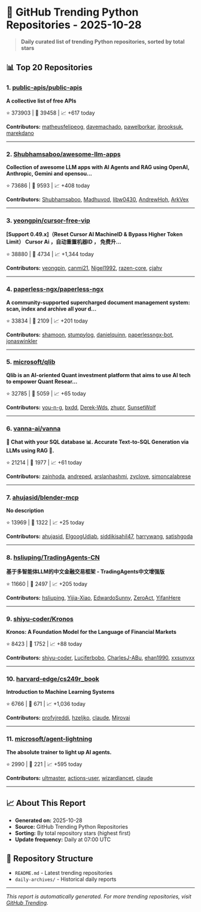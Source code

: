 # 🐍 GitHub Trending Python Repositories - 2025-10-28

> **Daily curated list of trending Python repositories, sorted by total stars**

## 📊 Top 20 Repositories

### 1. [public-apis/public-apis](https://github.com/public-apis/public-apis)

**A collective list of free APIs**

⭐ 373903 | 🍴 39458 | 📈 +617 today

**Contributors:** [matheusfelipeog](https://github.com/matheusfelipeog), [davemachado](https://github.com/davemachado), [pawelborkar](https://github.com/pawelborkar), [jbrooksuk](https://github.com/jbrooksuk), [marekdano](https://github.com/marekdano)

---

### 2. [Shubhamsaboo/awesome-llm-apps](https://github.com/Shubhamsaboo/awesome-llm-apps)

**Collection of awesome LLM apps with AI Agents and RAG using OpenAI, Anthropic, Gemini and opensou...**

⭐ 73686 | 🍴 9593 | 📈 +408 today

**Contributors:** [Shubhamsaboo](https://github.com/Shubhamsaboo), [Madhuvod](https://github.com/Madhuvod), [libw0430](https://github.com/libw0430), [AndrewHoh](https://github.com/AndrewHoh), [ArkVex](https://github.com/ArkVex)

---

### 3. [yeongpin/cursor-free-vip](https://github.com/yeongpin/cursor-free-vip)

**[Support 0.49.x]（Reset Cursor AI MachineID & Bypass Higher Token Limit） Cursor Ai ，自动重置机器ID ， 免费升...**

⭐ 38880 | 🍴 4734 | 📈 +1,344 today

**Contributors:** [yeongpin](https://github.com/yeongpin), [canmi21](https://github.com/canmi21), [Nigel1992](https://github.com/Nigel1992), [razen-core](https://github.com/razen-core), [cjahv](https://github.com/cjahv)

---

### 4. [paperless-ngx/paperless-ngx](https://github.com/paperless-ngx/paperless-ngx)

**A community-supported supercharged document management system: scan, index and archive all your d...**

⭐ 33834 | 🍴 2109 | 📈 +201 today

**Contributors:** [shamoon](https://github.com/shamoon), [stumpylog](https://github.com/stumpylog), [danielquinn](https://github.com/danielquinn), [paperlessngx-bot](https://github.com/paperlessngx-bot), [jonaswinkler](https://github.com/jonaswinkler)

---

### 5. [microsoft/qlib](https://github.com/microsoft/qlib)

**Qlib is an AI-oriented Quant investment platform that aims to use AI tech to empower Quant Resear...**

⭐ 32785 | 🍴 5059 | 📈 +65 today

**Contributors:** [you-n-g](https://github.com/you-n-g), [bxdd](https://github.com/bxdd), [Derek-Wds](https://github.com/Derek-Wds), [zhupr](https://github.com/zhupr), [SunsetWolf](https://github.com/SunsetWolf)

---

### 6. [vanna-ai/vanna](https://github.com/vanna-ai/vanna)

**🤖 Chat with your SQL database 📊. Accurate Text-to-SQL Generation via LLMs using RAG 🔄.**

⭐ 21214 | 🍴 1977 | 📈 +61 today

**Contributors:** [zainhoda](https://github.com/zainhoda), [andreped](https://github.com/andreped), [arslanhashmi](https://github.com/arslanhashmi), [zyclove](https://github.com/zyclove), [simoncalabrese](https://github.com/simoncalabrese)

---

### 7. [ahujasid/blender-mcp](https://github.com/ahujasid/blender-mcp)

**No description**

⭐ 13969 | 🍴 1322 | 📈 +25 today

**Contributors:** [ahujasid](https://github.com/ahujasid), [ElgoogUdiab](https://github.com/ElgoogUdiab), [siddikisahil47](https://github.com/siddikisahil47), [harrywang](https://github.com/harrywang), [satishgoda](https://github.com/satishgoda)

---

### 8. [hsliuping/TradingAgents-CN](https://github.com/hsliuping/TradingAgents-CN)

**基于多智能体LLM的中文金融交易框架 - TradingAgents中文增强版**

⭐ 11660 | 🍴 2497 | 📈 +205 today

**Contributors:** [hsliuping](https://github.com/hsliuping), [Yijia-Xiao](https://github.com/Yijia-Xiao), [EdwardoSunny](https://github.com/EdwardoSunny), [ZeroAct](https://github.com/ZeroAct), [YifanHere](https://github.com/YifanHere)

---

### 9. [shiyu-coder/Kronos](https://github.com/shiyu-coder/Kronos)

**Kronos: A Foundation Model for the Language of Financial Markets**

⭐ 8423 | 🍴 1752 | 📈 +88 today

**Contributors:** [shiyu-coder](https://github.com/shiyu-coder), [Luciferbobo](https://github.com/Luciferbobo), [CharlesJ-ABu](https://github.com/CharlesJ-ABu), [ehan1990](https://github.com/ehan1990), [xxsunyxx](https://github.com/xxsunyxx)

---

### 10. [harvard-edge/cs249r_book](https://github.com/harvard-edge/cs249r_book)

**Introduction to Machine Learning Systems**

⭐ 6766 | 🍴 671 | 📈 +1,036 today

**Contributors:** [profvjreddi](https://github.com/profvjreddi), [hzeljko](https://github.com/hzeljko), [claude](https://github.com/claude), [Mjrovai](https://github.com/Mjrovai)

---

### 11. [microsoft/agent-lightning](https://github.com/microsoft/agent-lightning)

**The absolute trainer to light up AI agents.**

⭐ 2990 | 🍴 221 | 📈 +595 today

**Contributors:** [ultmaster](https://github.com/ultmaster), [actions-user](https://github.com/actions-user), [wizardlancet](https://github.com/wizardlancet), [claude](https://github.com/claude)

---


## 📈 About This Report

- **Generated on:** 2025-10-28
- **Source:** GitHub Trending Python Repositories
- **Sorting:** By total repository stars (highest first)
- **Update frequency:** Daily at 07:00 UTC

## 🔗 Repository Structure

- `README.md` - Latest trending repositories
- `daily-archives/` - Historical daily reports

---

*This report is automatically generated. For more trending repositories, visit [GitHub Trending](https://github.com/trending/python).*
